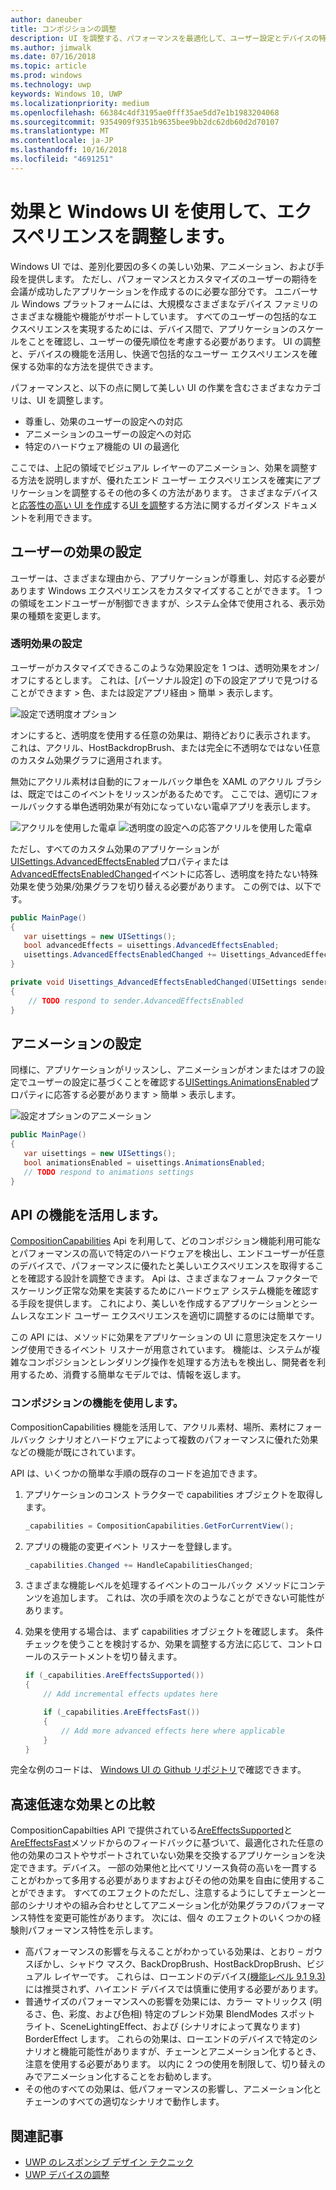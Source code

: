 ```yaml
---
author: daneuber
title: コンポジションの調整
description: UI を調整する、パフォーマンスを最適化して、ユーザー設定とデバイスの特性を調整するには、コンポジション Api を使用します。
ms.author: jimwalk
ms.date: 07/16/2018
ms.topic: article
ms.prod: windows
ms.technology: uwp
keywords: Windows 10, UWP
ms.localizationpriority: medium
ms.openlocfilehash: 66384c4df3195ae0fff35ae5dd7e1b1983204068
ms.sourcegitcommit: 9354909f9351b9635bee9bb2dc62db60d2d70107
ms.translationtype: MT
ms.contentlocale: ja-JP
ms.lasthandoff: 10/16/2018
ms.locfileid: "4691251"
---
```

# <a name="tailoring-effects--experiences-using-windows-ui"></a>効果と Windows UI を使用して、エクスペリエンスを調整します。

Windows UI では、差別化要因の多くの美しい効果、アニメーション、および手段を提供します。 ただし、パフォーマンスとカスタマイズのユーザーの期待を会議が成功したアプリケーションを作成するのに必要な部分です。 ユニバーサル Windows プラットフォームには、大規模なさまざまなデバイス ファミリのさまざまな機能や機能がサポートしています。 すべてのユーザーの包括的なエクスペリエンスを実現するためには、デバイス間で、アプリケーションのスケールをことを確認し、ユーザーの優先順位を考慮する必要があります。 UI の調整と、デバイスの機能を活用し、快適で包括的なユーザー エクスペリエンスを確保する効率的な方法を提供できます。

パフォーマンスと、以下の点に関して美しい UI の作業を含むさまざまなカテゴリは、UI を調整します。

- 尊重し、効果のユーザーの設定への対応
- アニメーションのユーザーの設定への対応
- 特定のハードウェア機能の UI の最適化

ここでは、上記の領域でビジュアル レイヤーのアニメーション、効果を調整する方法を説明しますが、優れたエンド ユーザー エクスペリエンスを確実にアプリケーションを調整するその他の多くの方法があります。 さまざまなデバイスと[応答性の高い UI を作成](/design/layout/responsive-design.md)する[UI を調整](/design/layout/screen-sizes-and-breakpoints-for-responsive-design.md)する方法に関するガイダンス ドキュメントを利用できます。

## <a name="user-effects-settings"></a>ユーザーの効果の設定

ユーザーは、さまざまな理由から、アプリケーションが尊重し、対応する必要があります Windows エクスペリエンスをカスタマイズすることができます。 1 つの領域をエンドユーザーが制御できますが、システム全体で使用される、表示効果の種類を変更します。

### <a name="transparency-effects-settings"></a>透明効果の設定

ユーザーがカスタマイズできるこのような効果設定を 1 つは、透明効果をオン/オフにするとします。 これは、[パーソナル設定] の下の設定アプリで見つけることができます > 色、または設定アプリ経由 > 簡単 > 表示します。

![設定で透明度オプション](images/tailoring-transparency-setting.png)

オンにすると、透明度を使用する任意の効果は、期待どおりに表示されます。 これは、アクリル、HostBackdropBrush、または完全に不透明なではない任意のカスタム効果グラフに適用されます。

無効にアクリル素材は自動的にフォールバック単色を XAML のアクリル ブラシは、既定ではこのイベントをリッスンがあるためです。 ここでは、適切にフォールバックする単色透明効果が有効になっていない電卓アプリを表示します。

![アクリルを使用した電卓](images/tailoring-acrylic.png)
![透明度の設定への応答アクリルを使用した電卓](images/tailoring-acrylic-fallback.png)

ただし、すべてのカスタム効果のアプリケーションが[UISettings.AdvancedEffectsEnabled](https://docs.microsoft.com/uwp/api/windows.ui.viewmanagement.uisettings.advancedeffectsenabledchanged)プロパティまたは[AdvancedEffectsEnabledChanged](https://docs.microsoft.com/uwp/api/windows.ui.viewmanagement.uisettings.advancedeffectsenabledchanged)イベントに応答し、透明度を持たない特殊効果を使う効果/効果グラフを切り替える必要があります。 この例では、以下です。

```cs
public MainPage()
{
   var uisettings = new UISettings();
   bool advancedEffects = uisettings.AdvancedEffectsEnabled;
   uisettings.AdvancedEffectsEnabledChanged += Uisettings_AdvancedEffectsEnabledChanged;
}

private void Uisettings_AdvancedEffectsEnabledChanged(UISettings sender, object args)
{
    // TODO respond to sender.AdvancedEffectsEnabled
}
```

## <a name="animations-settings"></a>アニメーションの設定

同様に、アプリケーションがリッスンし、アニメーションがオンまたはオフの設定でユーザーの設定に基づくことを確認する[UISettings.AnimationsEnabled](https://docs.microsoft.com/uwp/api/windows.ui.viewmanagement.uisettings.animationsenabled)プロパティに応答する必要があります > 簡単 > 表示します。

![設定オプションのアニメーション](images/tailoring-animations-setting.png)

```cs
public MainPage()
{
   var uisettings = new UISettings();
   bool animationsEnabled = uisettings.AnimationsEnabled;
   // TODO respond to animations settings
}

```

## <a name="leveraging-the-capabilities-api"></a>API の機能を活用します。

[CompositionCapabilities](/uwp/api/windows.ui.composition.compositioncapabilities) Api を利用して、どのコンポジション機能利用可能なとパフォーマンスの高いで特定のハードウェアを検出し、エンドユーザーが任意のデバイスで、パフォーマンスに優れたと美しいエクスペリエンスを取得することを確認する設計を調整できます。 Api は、さまざまなフォーム ファクターでスケーリング正常な効果を実装するためにハードウェア システム機能を確認する手段を提供します。 これにより、美しいを作成するアプリケーションとシームレスなエンド ユーザー エクスペリエンスを適切に調整するのには簡単です。

この API には、メソッドに効果をアプリケーションの UI に意思決定をスケーリング使用できるイベント リスナーが用意されています。 機能は、システムが複雑なコンポジションとレンダリング操作を処理する方法もを検出し、開発者を利用するため、消費する簡単なモデルでは、情報を返します。

### <a name="using-composition-capabilities"></a>コンポジションの機能を使用します。

CompositionCapabilities 機能を活用して、アクリル素材、場所、素材にフォールバック シナリオとハードウェアによって複数のパフォーマンスに優れた効果などの機能が既にされています。

API は、いくつかの簡単な手順の既存のコードを追加できます。

1. アプリケーションのコンス トラクターで capabilities オブジェクトを取得します。

    ```cs
    _capabilities = CompositionCapabilities.GetForCurrentView();
    ```

1. アプリの機能の変更イベント リスナーを登録します。

    ```cs
    _capabilities.Changed += HandleCapabilitiesChanged;
    ```

1. さまざまな機能レベルを処理するイベントのコールバック メソッドにコンテンツを追加します。 これは、次の手順を次のようなことができない可能性があります。
1. 効果を使用する場合は、まず capabilities オブジェクトを確認します。 条件チェックを使うことを検討するか、効果を調整する方法に応じて、コントロールのステートメントを切り替えます。

    ```cs
    if (_capabilities.AreEffectsSupported())
    {
        // Add incremental effects updates here

        if (_capabilities.AreEffectsFast())
        {
            // Add more advanced effects here where applicable
        }
    }
    ```

完全な例のコードは、 [Windows UI の Github リポジトリ](https://github.com/Microsoft/WindowsUIDevLabs/tree/master/SampleGallery/Samples/SDK%2015063/CompCapabilities)で確認できます。

## <a name="fast-vs-slow-effects"></a>高速低速な効果との比較

CompositionCapabilties API で提供されている[AreEffectsSupported](/uwp/api/windows.ui.composition.compositioncapabilities.areeffectssupported)と[AreEffectsFast](/uwp/api/windows.ui.composition.compositioncapabilities.areeffectsfast)メソッドからのフィードバックに基づいて、最適化された任意の他の効果のコストやサポートされていない効果を交換するアプリケーションを決定できます。デバイス。 一部の効果他と比べてリソース負荷の高いを一貫することがわかって多用する必要がありますおよびその他の効果を自由に使用することができます。 すべてのエフェクトのただし、注意するようにしてチェーンと一部のシナリオやの組み合わせとしてアニメーション化が効果グラフのパフォーマンス特性を変更可能性があります。 次には、個々 のエフェクトのいくつかの経験則パフォーマンス特性を示します。

- 高パフォーマンスの影響を与えることがわかっている効果は、とおり – ガウスぼかし、シャドウ マスク、BackDropBrush、HostBackDropBrush、ビジュアル レイヤーです。 これらは、ローエンドのデバイス[(機能レベル 9.1 9.3)](https://msdn.microsoft.com/library/windows/desktop/ff476876(v=vs.85).aspx)には推奨されず、ハイエンド デバイスでは慎重に使用する必要があります。
- 普通サイズのパフォーマンスへの影響を効果には、カラー マトリックス (明るさ、色、彩度、および色相) 特定のブレンド効果 BlendModes スポット ライト、SceneLightingEffect、および (シナリオによって異なります) BorderEffect します。 これらの効果は、ローエンドのデバイスで特定のシナリオと機能可能性がありますが、チェーンとアニメーション化するとき、注意を使用する必要があります。 以内に 2 つの使用を制限して、切り替えのみでアニメーション化することをお勧めします。
- その他のすべての効果は、低パフォーマンスの影響し、アニメーション化とチェーンのすべての適切なシナリオで動作します。

## <a name="related-articles"></a>関連記事

- [UWP のレスポンシブ デザイン テクニック](https://docs.microsoft.com/windows/uwp/design/layout/responsive-design)
- [UWP デバイスの調整](https://docs.microsoft.com/windows/uwp/design/layout/screen-sizes-and-breakpoints-for-responsive-design)
